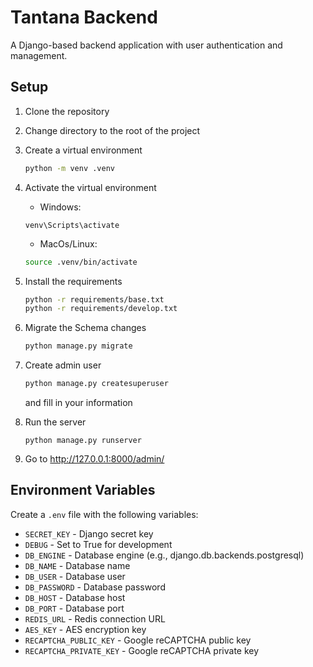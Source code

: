 # Tantana Backend

A Django-based backend application with user authentication and management.

## Setup

1. Clone the repository
2. Change directory to the root of the project
3. Create a virtual environment

   ```bash
   python -m venv .venv
   ```
4. Activate the virtual environment

   - Windows:

   ```
   venv\Scripts\activate
   ```

   - MacOs/Linux:

   ```bash
   source .venv/bin/activate
   ```
5. Install the requirements

   ```bash
   python -r requirements/base.txt
   python -r requirements/develop.txt
   ```
6. Migrate the Schema changes

   ```bash
   python manage.py migrate
   ```
7. Create admin user

   ```bash
   python manage.py createsuperuser
   ```

   and fill in your information
8. Run the server

   ```
   python manage.py runserver
   ```
9. Go to http://127.0.0.1:8000/admin/

## Environment Variables

Create a `.env` file with the following variables:

- `SECRET_KEY` - Django secret key
- `DEBUG` - Set to True for development
- `DB_ENGINE` - Database engine (e.g., django.db.backends.postgresql)
- `DB_NAME` - Database name
- `DB_USER` - Database user
- `DB_PASSWORD` - Database password
- `DB_HOST` - Database host
- `DB_PORT` - Database port
- `REDIS_URL` - Redis connection URL
- `AES_KEY` - AES encryption key
- `RECAPTCHA_PUBLIC_KEY` - Google reCAPTCHA public key
- `RECAPTCHA_PRIVATE_KEY` - Google reCAPTCHA private key
